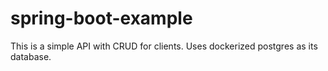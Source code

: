 # spring-boot-example

This is a simple API with CRUD for clients. Uses dockerized postgres as its database.
